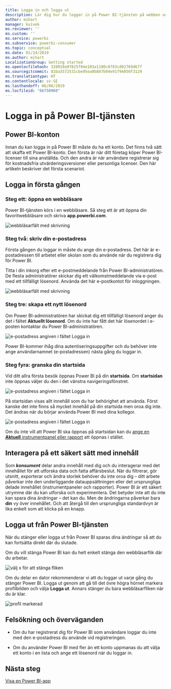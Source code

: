 ```yaml
---
title: Logga in och logga ut
description: Lär dig hur du loggar in på Power BI-tjänsten på webben och hur du logga ut.
author: mihart
manager: kvivek
ms.reviewer: ''
ms.custom: ''
ms.service: powerbi
ms.subservice: powerbi-consumer
ms.topic: conceptual
ms.date: 01/24/2019
ms.author: mihart
LocalizationGroup: Getting started
ms.openlocfilehash: 328010a97825f84e103a1100c8783cd02769d67f
ms.sourcegitcommit: 81ba3572531cbe95ea0b887b94e91f94050f3129
ms.translationtype: HT
ms.contentlocale: sv-SE
ms.lasthandoff: 06/06/2019
ms.locfileid: "66750960"
---
```

# <a name="sign-in-to-power-bi-service"></a>Logga in på Power BI-tjänsten

## <a name="power-bi-accounts"></a>Power BI-konton
Innan du kan logga in på Power BI måste du ha ett konto. Det finns två sätt att skaffa ett Power BI-konto. Den första är när ditt företag köper Power BI-licenser till sina anställda. Och den andra är när användare registrerar sig för kostnadsfria utvärderingsversioner eller personliga licenser. Den här artikeln beskriver det första scenariot.

## <a name="sign-in-for-the-first-time"></a>Logga in första gången

### <a name="step-one-open-a-browser"></a>Steg ett: öppna en webbläsare
Power BI-tjänsten körs i en webbläsare.  Så steg ett är att öppna din favoritwebbläsare och skriva **app.powerbi.com**.

![webbläsarfält med skrivning](media/end-user-sign-in/power-bi-sign-in.png)

### <a name="step-two-type-your-email-address"></a>Steg två: skriv din e-postadress
Första gången du loggar in måste du ange din e-postadress.  Det här är e-postadressen till arbetet eller skolan som du använde när du registrera dig för Power BI.  

Titta i din inkorg efter ett e-postmeddelande från Power BI-administratören. De flesta administratörer skickar dig ett välkomstmeddelande via e-post med ett tillfälligt lösenord. Använda det här e-postkontot för inloggningen. 

![webbläsarfält med skrivning](media/end-user-sign-in/power-bi-email2.png)


 
### <a name="step-three-create-a-new-password"></a>Steg tre: skapa ett nytt lösenord
Om Power BI-administratören har skickat dig ett tillfälligt lösenord anger du det i fältet **Aktuellt lösenord**. Om du inte har fått det här lösenordet i e-posten kontaktar du Power BI-administratören.

![e-postadress angiven i fältet Logga in](media/end-user-sign-in/power-bi-login2.png)

Power BI-kommer ihåg dina autentiseringsuppgifter och du behöver inte ange användarnamnet (e-postadressen) nästa gång du loggar in. 

### <a name="step-four-review-your-home-page"></a>Steg fyra: granska din startsida
Vid ditt allra första besök öppnas Power BI på din **startsida**. Om **startsidan** inte öppnas väljer du den i det vänstra navigeringsfönstret. 

![e-postadress angiven i fältet Logga in](media/end-user-sign-in/power-bi-home-select.png)

På startsidan visas allt innehåll som du har behörighet att använda. Först kanske det inte finns så mycket innehåll på din startsida men oroa dig inte. Det ändras när du börjar använda Power BI med dina kollegor. 

![e-postadress angiven i fältet Logga in](media/end-user-sign-in/power-bi-home2.png)

Om du inte vill att Power BI ska öppnas på startsidan kan du [ange en **Aktuell** instrumentpanel eller rapport](end-user-featured.md) att öppnas i stället. 

## <a name="safely-interact-with-content"></a>Interagera på ett säkert sätt med innehåll
Som ***konsument*** delar andra innehåll med dig och du interagerar med det innehållet för att utforska data och fatta affärsbeslut.  När du filtrerar, gör utsnitt, exporterar och ändra storlek behöver du inte oroa dig – ditt arbete påverkar inte den underliggande datauppsättningen eller det ursprungliga delade innehållet (instrumentpaneler och rapporter). Power BI är ett säkert utrymme där du kan utforska och experimentera. Det betyder inte att du inte kan spara dina ändringar – det kan du. Men de ändringarna påverkar bara **din** vy över innehållet. Och att återgå till den ursprungliga standardvyn är lika enkelt som att klicka på en knapp.

## <a name="sign-out-of-power-bi-service"></a>Logga ut från Power BI-tjänsten
När du stänger eller logga ut från Power BI sparas dina ändringar så att du kan fortsätta direkt där du slutade.

Om du vill stänga Power BI kan du helt enkelt stänga den webbläsarflik där du arbetar. 

![välj x för att stänga fliken](media/end-user-sign-in/power-bi-close.png) 

Om du delar en dator rekommenderar vi att du loggar ut varje gång du stänger Power BI.  Logga ut genom att gå till det övre högra hörnet markera profilbilden och välja **Logga ut**. Annars stänger du bara webbläsarfliken när du är klar.

![profil markerad](media/end-user-sign-in/power-bi-sign-out.png) 

## <a name="troubleshooting-and-considerations"></a>Felsökning och överväganden
- Om du har registrerat dig för Power BI som användare loggar du inte med den e-postadress du använde vid registreringen.

- Om du använder Power BI med fler än ett konto uppmanas du att välja ett konto i en lista och ange ett lösenord när du loggar in. 

## <a name="next-steps"></a>Nästa steg
[Visa en Power BI-app](end-user-app-view.md)
